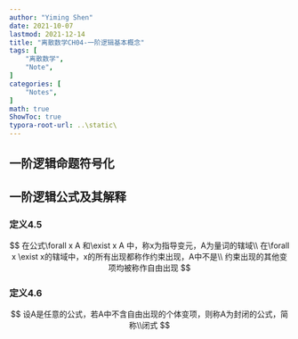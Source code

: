```yaml
---
author: "Yiming Shen"
date: 2021-10-07
lastmod: 2021-12-14
title: "离散数学CH04-一阶逻辑基本概念"
tags: [
    "离散数学",
    "Note",
]
categories: [
    "Notes",
]
math: true
ShowToc: true
typora-root-url: ..\static\
---
```


## 一阶逻辑命题符号化



## 一阶逻辑公式及其解释

### 定义4.5

$$
在公式\forall x A 和\exist x A 中，称x为指导变元，A为量词的辖域\\
在\forall x \exist x的辖域中，x的所有出现都称作约束出现，A中不是\\
约束出现的其他变项均被称作自由出现
$$

### 定义4.6

$$
设A是任意的公式，若A中不含自由出现的个体变项，则称A为封闭的公式，简称\\闭式
$$

